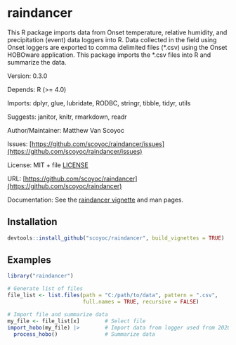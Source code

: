 # raindancer

This R package imports data from Onset temperature, relative humidity, and precipitation (event) data loggers into R. 
Data collected in the field using Onset loggers are exported to comma delimited files (*.csv) using the Onset HOBOware application.
This package imports the *.csv files into R and summarize the data.

Version: 0.3.0

Depends: R (>= 4.0)

Imports: dplyr, glue, lubridate, RODBC, stringr, tibble, tidyr, utils

Suggests: janitor, knitr, rmarkdown, readr

Author/Maintainer: Matthew Van Scoyoc

Issues: [https://github.com/scoyoc/raindancer/issues](https://github.com/scoyoc/raindancer/issues)

License: MIT + file [LICENSE](https://github.com/scoyoc/raindancer/blob/master/LICENSE.md)

URL: [https://github.com/scoyoc/raindancer](https://github.com/scoyoc/raindancer)

Documentation: See the [raindancer vignette](https://github.com/scoyoc/raindancer/blob/master/doc/raindancer_pdf.pdf) and man pages.

## Installation

``` r
devtools::install_github("scoyoc/raindancer", build_vignettes = TRUE)
```

## Examples
``` r
library("raindancer")

# Generate list of files
file_list <- list.files(path = "C:/path/to/data", pattern = ".csv", 
                        full.names = TRUE, recursive = FALSE)

# Import file and summarize data
my_file <- file_list[x]        # Select file
import_hobo(my_file) |>        # Import data from logger used from 2020 to present
  process_hobo()               # Summarize data
```
